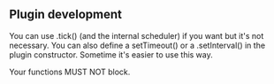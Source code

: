 ## Plugin development

You can use .tick() (and the internal scheduler) if you want but it's not necessary. You can also define a setTimeout() or a .setInterval() in the plugin constructor. Sometime it's easier to use this way.

Your functions MUST NOT block.
